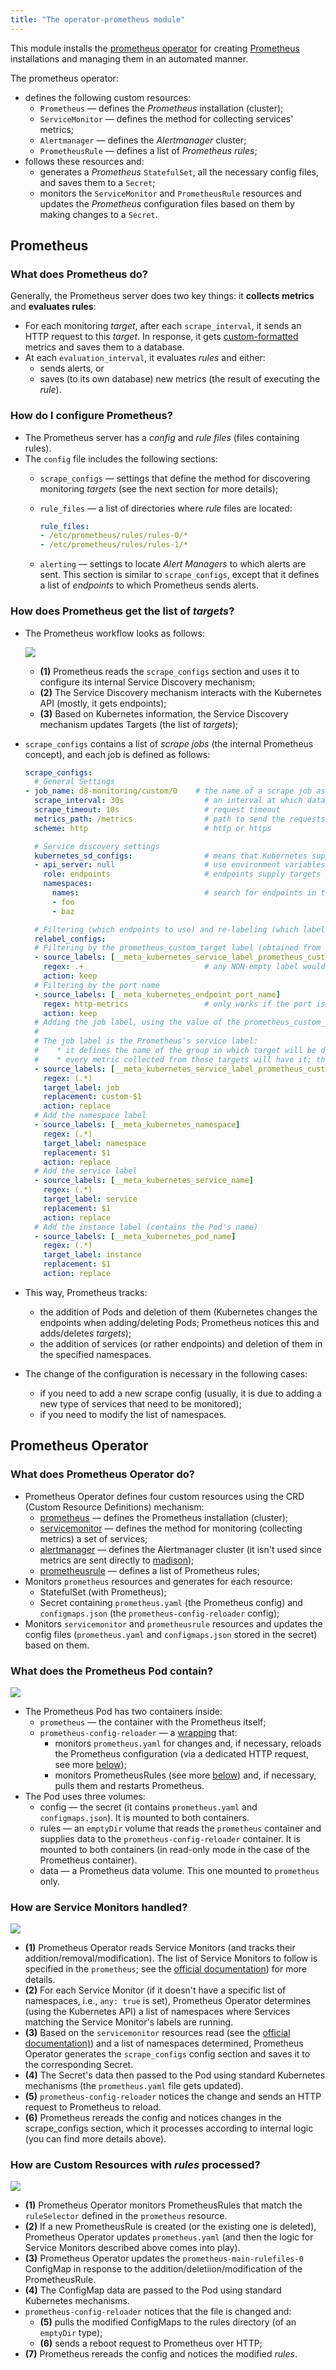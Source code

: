 ```yaml
---
title: "The operator-prometheus module"
---
```


This module installs the [prometheus operator](https://github.com/coreos/prometheus-operator) for creating [Prometheus](https://prometheus.io/) installations and managing them in an automated manner.

<!-- Pictures source: https://docs.google.com/drawings/d/1KMgawZD4q7jEYP-_g6FvUeJUaT3edro_u6_RsI3ZVvQ/edit -->

The prometheus operator:
- defines the following custom resources:
  - `Prometheus` —  defines the *Prometheus* installation (cluster);
  - `ServiceMonitor` — defines the method for collecting services' metrics;
  - `Alertmanager` — defines the *Alertmanager* cluster;
  - `PrometheusRule` — defines a list of *Prometheus rules*;
- follows these resources and:
  - generates a *Prometheus* `StatefulSet`, all the necessary config files, and saves them to a `Secret`;
  - monitors the `ServiceMonitor` and `PrometheusRule` resources and updates the *Prometheus* configuration files based on them by making changes to a `Secret`.

## Prometheus

### What does Prometheus do?

Generally, the Prometheus server does two key things: it **collects metrics** and **evaluates rules**:
* For each monitoring *target*, after each `scrape_interval`, it sends an HTTP request to this *target*. In response, it gets [custom-formatted](https://github.com/prometheus/docs/blob/master/content/docs/instrumenting/exposition_formats.md#text-format-details) metrics and saves them to a database.
* At each `evaluation_interval`, it evaluates *rules* and either:
    * sends alerts, or
    * saves (to its own database) new metrics (the result of executing the *rule*).

### How do I configure Prometheus?

* The Prometheus server has a *config* and *rule files* (files containing rules).
* The `config` file includes the following sections:
    * `scrape_configs` — settings that define the method for discovering monitoring *targets* (see the next section for more details);
    * `rule_files` — a list of directories where *rule* files are located:

        ```yaml
        rule_files:
        - /etc/prometheus/rules/rules-0/*
        - /etc/prometheus/rules/rules-1/*
        ```
    * `alerting` — settings to locate *Alert Managers* to which alerts are sent. This section is similar to `scrape_configs`, except that it defines a list of *endpoints* to which Prometheus sends alerts.

### How does Prometheus get the list of *targets*?

* The Prometheus workflow looks as follows:

    ![](../../images/200-operator-prometheus/targets.png)

    * **(1)** Prometheus reads the `scrape_configs` section and uses it to configure its internal Service Discovery mechanism;
    * **(2)** The Service Discovery mechanism interacts with the Kubernetes API (mostly, it gets endpoints);
    * **(3)** Based on Kubernetes information, the Service Discovery mechanism updates Targets (the list of *targets*);
* `scrape_configs` contains a list of *scrape jobs* (the internal Prometheus concept), and each job is defined as follows:

    ```yaml
    scrape_configs:
      # General Settings
    - job_name: d8-monitoring/custom/0    # the name of a scrape job as displayed in the Service Discovery section
      scrape_interval: 30s                  # an interval at which data are collected
      scrape_timeout: 10s                   # request timeout
      metrics_path: /metrics                # path to send the requests to
      scheme: http                          # http or https

      # Service discovery settings
      kubernetes_sd_configs:                # means that Kubernetes supplies targets
      - api_server: null                    # use environment variables (which are present in every Pod) to get the API server address
        role: endpoints                     # endpoints supply targets
        namespaces:
          names:                            # search for endpoints in these namespaces only
          - foo
          - baz

      # Filtering (which endpoints to use) and re-labeling (which labels attach to all the metrics collected or delete from them) settings
      relabel_configs:
      # Filtering by the prometheus_custom_target label (obtained from the service associated with the endpoint)
      - source_labels: [__meta_kubernetes_service_label_prometheus_custom_target]
        regex: .+                           # any NON-empty label would suffice
        action: keep
      # Filtering by the port name
      - source_labels: [__meta_kubernetes_endpoint_port_name]
        regex: http-metrics                 # only works if the port is called http-metrics
        action: keep
      # Adding the job label, using the value of the prometheus_custom_target label in the service while adding the " custom-" prefix
      #
      # The job label is the Prometheus's service label:
      #    * it defines the name of the group in which target will be displayed on the targets page
      #    * every metric collected from these targets will have it; thus, you can conveniently use it when filtering in rules and dashboards
      - source_labels: [__meta_kubernetes_service_label_prometheus_custom_target]
        regex: (.*)
        target_label: job
        replacement: custom-$1
        action: replace
      # Add the namespace label
      - source_labels: [__meta_kubernetes_namespace]
        regex: (.*)
        target_label: namespace
        replacement: $1
        action: replace
      # Add the service label
      - source_labels: [__meta_kubernetes_service_name]
        regex: (.*)
        target_label: service
        replacement: $1
        action: replace
      # Add the instance label (contains the Pod's name)
      - source_labels: [__meta_kubernetes_pod_name]
        regex: (.*)
        target_label: instance
        replacement: $1
        action: replace
    ```
* This way, Prometheus tracks:
    * the addition of Pods and deletion of them (Kubernetes changes the endpoints when adding/deleting Pods; Prometheus notices this and adds/deletes *targets*);
    * the addition of services (or rather endpoints) and deletion of them in the specified namespaces.
* The change of the configuration is necessary in the following cases:
    * if you need to add a new scrape config (usually, it is due to adding a new type of services that need to be monitored);
    * if you need to modify the list of namespaces.


## Prometheus Operator
### What does Prometheus Operator do?

* Prometheus Operator defines four custom resources using the CRD (Custom Resource Definitions) mechanism:
    * [prometheus](https://github.com/coreos/prometheus-operator/blob/master/Documentation/api.md#prometheus) — defines the Prometheus installation (cluster);
    * [servicemonitor](https://github.com/coreos/prometheus-operator/blob/master/Documentation/api.md#servicemonitor) — defines the method for monitoring (collecting metrics) a set of services;
    * [alertmanager](https://github.com/coreos/prometheus-operator/blob/master/Documentation/api.md#alertmanager) — defines the Alertmanager cluster (it isn't used since metrics are sent directly to [madison](https://madison.flant.com/));
    * [prometheusrule](https://github.com/coreos/prometheus-operator/blob/master/Documentation/api.md#prometheusrule) — defines a list of Prometheus rules;
* Monitors `prometheus` resources and generates for each resource:
    * StatefulSet (with Prometheus);
    * Secret containing `prometheus.yaml` (the Prometheus config) and `configmaps.json` (the `prometheus-config-reloader` config);
* Monitors `servicemonitor` and `prometheusrule`  resources and updates the config files (`prometheus.yaml` and `configmaps.json` stored in the secret) based on them.

### What does the Prometheus Pod contain?

![](../../images/200-operator-prometheus/pod.png)

* The Prometheus Pod has two containers inside:
    * `prometheus` —  the container with the Prometheus itself;
    * `prometheus-config-reloader` — a [wrapping](https://github.com/coreos/prometheus-operator/tree/master/cmd/prometheus-config-reloader) that:
        * monitors `prometheus.yaml` for changes and, if necessary, reloads the Prometheus configuration (via a dedicated HTTP request, see more [below](#how-are-service-monitors-handled));
        * monitors PrometheusRules (see more [below](#how-are-custom-resources-with-rules-processed)) and, if necessary, pulls them and restarts Prometheus.
* The Pod uses three volumes:
    * config —  the secret (it contains `prometheus.yaml` and `configmaps.json`). It is mounted to both containers.
    * rules — an `emptyDir` volume that reads the `prometheus` container and supplies data to the `prometheus-config-reloader` container. It is mounted to both containers (in read-only mode in the case of the Prometheus container).
    * data — a Prometheus data volume. This one mounted to `prometheus` only.

### How are Service Monitors handled?

![](../../images/200-operator-prometheus/servicemonitors.png)

* **(1)** Prometheus Operator reads Service Monitors (and tracks their addition/removal/modification). The list of Service Monitors to follow is specified in the `prometheus`; see the [official documentation](https://github.com/coreos/prometheus-operator/blob/master/Documentation/api.md#prometheusspec)) for more details.
* **(2)** For each Service Monitor (if it doesn't have a specific list of namespaces, i.e., `any: true` is set), Prometheus Operator determines (using the Kubernetes API) a list of namespaces where Services matching the Service Monitor's labels are running.
* **(3)** Based on the `servicemonitor` resources read (see the [official documentation)](https://github.com/coreos/prometheus-operator/blob/master/Documentation/api.md#servicemonitorspec)) and a list of namespaces determined, Prometheus Operator generates the `scrape_configs` config section and saves it to the corresponding Secret.
* **(4)** The Secret's data then passed to the Pod using standard Kubernetes mechanisms (the `prometheus.yaml` file gets updated).
* **(5)** `prometheus-config-reloader` notices the change and sends an HTTP request to Prometheus to reload.
* **(6)** Prometheus rereads the config and notices changes in the scrape_configs section, which it processes according to internal logic (you can find more details above).

### How are Custom Resources with *rules* processed?

![](../../images/200-operator-prometheus/rules.png)

* **(1)** Prometheus Operator monitors PrometheusRules that match the `ruleSelector` defined in the `prometheus` resource.
* **(2)** If a new PrometheusRule is created (or the existing one is deleted), Prometheus Operator updates `prometheus.yaml` (and then the logic for Service Monitors described above comes into play).
* **(3)** Prometheus Operator updates the `prometheus-main-rulefiles-0` ConfigMap in response to the addition/deletiion/modification of the PrometheusRule.
* **(4)** The ConfigMap data are passed to the Pod using standard Kubernetes mechanisms.
* `prometheus-config-reloader` notices that the file is changed and:
    * **(5)** pulls the modified ConfigMaps to the rules directory (of an `emptyDir` type);
    * **(6)** sends a reboot request to Prometheus over HTTP;
* **(7)** Prometheus rereads the config and notices the modified *rules*.
